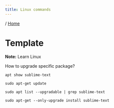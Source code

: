 ```yaml
---
title: Linux commands
---
```


/ [Home](index.md)

# Template

**Note:** Learn Linux



How to upgrade specific package?
```
apt show sublime-text

sudo apt-get update

sudo apt list --upgradable | grep sublime-text

sudo apt-get --only-upgrade install sublime-text
```

